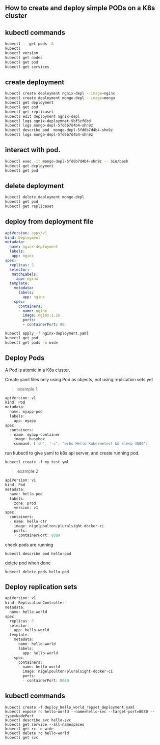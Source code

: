 ## How to create and deploy simple PODs on a K8s cluster

## kubectl commands
```bash
kubectl -- get pods -A
kubectl 
kubectl version
kubectl get nodes
kubectl get pod
kubectl get services
```
## create deployment
```bash
kubectl create deployment ngnix-depl --image=nginx
kubectl create deployment mongo-depl --image=mongo
kubectl get deployment
kubectl get pod
kubectl get replicaset
kubectl edit deployment ngnix-depl
kubectl logs ngnix-deploymnet-9bf5cf8bd
kubectl logs mongo-depl-5fd6b7d4b4-shn9z
kubectl describe pod  mongo-depl-5fd6b7d4b4-shn9z
kubectl logs mongo-depl-5fd6b7d4b4-shn9z
```
## interact with pod.

```bash
kubectl exec -it mongo-depl-5fd6b7d4b4-shn9z -- bin/bash
kubectl get deployment
kubectl get pod
```
## delete deployment

```bash
kubectl delete deployment mongo-depl
kubectl get pod
kubectl get replicaset
```

## deploy from deployment file

```yaml
apiVersion: apps/v1
kind: Deployment
metadata:
  name: nginx-deployment
  labels:
   app: nginx
spec:
  replicas: 2 
  selector: 
   matchLabels:
     app: nginx
  template:
    metadata:
      labels:
        app: nginx 
    spec:
      containers:
      - name: nginx
        image: nginx:1.16
        ports:
        - containerPort: 80
```


```bash
kubectl apply -f nginx-deployment.yaml
kubectl get pod
kubectl get pods -o wide
```

## Deploy Pods

A Pod is atomic in a K8s cluster,

Create yaml files only using Pod as objects, not using replication sets yet

> example 1

```javascript
apiVersion: v1
kind: Pod
metadata:
  name: myapp-pod
  labels:
    app: myapp
spec:
  containers:
  - name: myapp-container
    image: busybox
    command: ['sh', '-c', 'echo Hello Kubernetes! && sleep 3600']
```

run kubectl to give yaml to k8s api server, and create running pod.

```console
kubectl create -f my test.yml
```
> example 2

```javascript
apiVersion: v1 
kind: Pod 
metadata:
  name: hello-pod
  labels:
    zone: prod
    version: v1
spec:
  containers:
  - name: hello-ctr
    image: nigelpoulton/pluralsight-docker-ci
    ports:
    - containerPort: 8080
```
check pods are running 

```console
kubectl describe pod hello-pod
```
delete pod when done

```console
kubectl delete pods hello-pod
```

## Deploy replication sets

```javascript
apiVersion: v1
kind: ReplicationController
metadata:
  name: hello-world
spec:
  replicas: 5
  selector:
    app: hello-world
  template:
    metadata:
      name: hello-world
      labels:
        app: hello-world
    spec:
      containers:
      - name: hello-world
        image: nigelpoulton/pluralsight-docker-ci
        ports:
        - containerPort: 8080
```

## kubectl commands

```console
kubectl create -f deploy_hello_world_repset_deployment.yaml
kubectl expose rc hello-world --name=hello-svc --target-port=8080 --type=NodePort
kubectl describe svc hello-svc
kubectl get service --all-namespaces
kubectl get rc -o wide
kubectl delete rc hello-world
kubectl get svc
````



